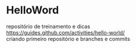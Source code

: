 # HelloWord
repositório de treinamento e dicas<br>
https://guides.github.com/activities/hello-world/<br>
criando primeiro repositório e branches e commits

